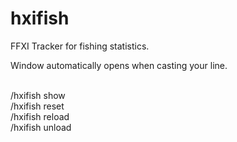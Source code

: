 # hxifish
FFXI Tracker for fishing statistics.

Window automatically opens when casting your line.<br><br>

/hxifish show <br>
/hxifish reset <br>
/hxifish reload <br>
/hxifish unload
